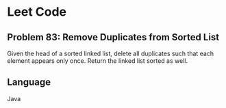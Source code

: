 # Leet Code
## Problem 83: Remove Duplicates from Sorted List

Given the head of a sorted linked list, delete all duplicates such that each element appears only once. Return the linked list sorted as well.

## Language
Java
